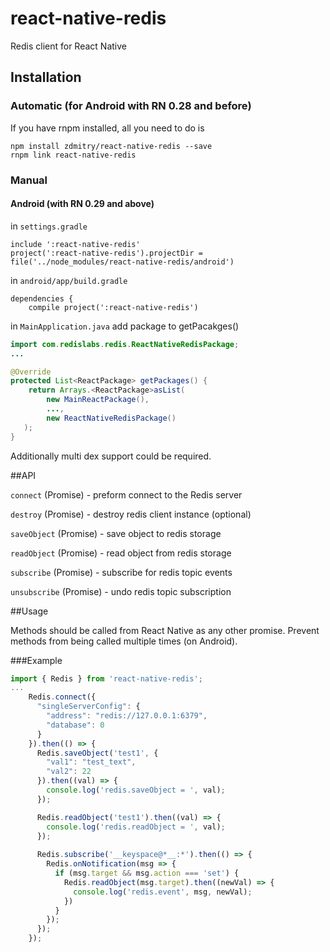 # react-native-redis
Redis client for React Native

## Installation

### Automatic (for Android with RN 0.28 and before)

If you have rnpm installed, all you need to do is

```
npm install zdmitry/react-native-redis --save
rnpm link react-native-redis
```


### Manual

#### Android (with RN 0.29 and above)
in `settings.gradle`

```
include ':react-native-redis'
project(':react-native-redis').projectDir = file('../node_modules/react-native-redis/android')
```

in `android/app/build.gradle`

```
dependencies {
    compile project(':react-native-redis')
```

in `MainApplication.java`
add package to getPacakges()

```java
import com.redislabs.redis.ReactNativeRedisPackage;
...

@Override
protected List<ReactPackage> getPackages() {
    return Arrays.<ReactPackage>asList(
        new MainReactPackage(),
        ...,
        new ReactNativeRedisPackage()
   );
}
```

Additionally multi dex support could be required.


##API

`connect` (Promise) - preform connect to the Redis server

`destroy` (Promise) - destroy redis client instance (optional)

`saveObject` (Promise) - save object to redis storage

`readObject` (Promise) - read object from redis storage

`subscribe` (Promise) - subscribe for redis topic events

`unsubscribe` (Promise) - undo redis topic subscription


##Usage

Methods should be called from React Native as any other promise.
Prevent methods from being called multiple times (on Android).

###Example

```javascript
import { Redis } from 'react-native-redis';
...
    Redis.connect({
      "singleServerConfig": {
        "address": "redis://127.0.0.1:6379",
        "database": 0
      }
    }).then(() => {
      Redis.saveObject('test1', {
        "val1": "test_text",
        "val2": 22
      }).then((val) => {
        console.log('redis.saveObject = ', val);
      });

      Redis.readObject('test1').then((val) => {
        console.log('redis.readObject = ', val);
      });
      
      Redis.subscribe('__keyspace@*__:*').then(() => {
        Redis.onNotification(msg => {
          if (msg.target && msg.action === 'set') {
            Redis.readObject(msg.target).then((newVal) => {
              console.log('redis.event', msg, newVal);
            })
          }
        });
      });
    });
```

